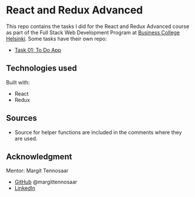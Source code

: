 # React and Redux Advanced

This repo contains the tasks I did for the React and Redux Advanced course as part of the Full Stack Web Development Program at [Business College Helsinki](https://en.bc.fi/qualifications/full-stack-web-developer-program/). Some tasks have their own repo:

- [Task 01: To Do App](https://github.com/laurielim/REACT21K_REACT_JS_TODO_APP)

## Technologies used

Built with:

- React
- Redux

## Sources

- Source for helper functions are included in the comments where they are used.

## Acknowledgment

Mentor: Margit Tennosaar

- [GitHub](https://github.com/margittennosaar) @margittennosaar
- [LinkedIn](https://www.linkedin.com/in/margittennosaar/)

